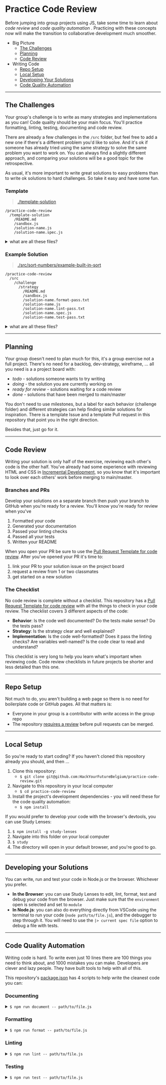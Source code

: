 # Practice Code Review

Before jumping into group projects using JS, take some time to learn about _code review_ and _code quality automation_ . Practicing with these concepts now will make the transition to collaborative development much smoother.

- Big Picture
  - [The Challenges](#the-challenges)
  - [Planning](#planning)
  - [Code Review](#code-review)
- Writing Code
  - [Repo Setup](#repo-setup)
  - [Local Setup](#local-setup)
  - [Developing Your Solutions](#developing-your-solution)
  - [Code Quality Automation](#code-quality-automation)

---

## The Challenges

Your group's challenge is to write as many strategies and implementations as you can! Code quality should be your main focus. You'll practice formatting, linting, testing, documenting and code review.

There are already a few challenges in the `/src` folder, but feel free to add a new one if there's a different problem you'd like to solve. And it's ok if someone has already tried using the same strategy to solve the same problem you want to work on. You can always find a slightly different approach, and comparing your solutions will be a good topic for the retrospective.

As usual, it's more important to write great solutions to easy problems than to write ok solutions to hard challenges. So take it easy and have some fun.

### Template

> [./template-solution](./template-solution)

```
/practice-code-review
  /template-solution
    /README.md
    /sandbox.js
    /solution-name.js
    /solution-name.spec.js
```

<details>
<summary>what are all these files?</summary>
<br>

- **`/README.md`**:
  - **Docs**: The docs in your solution's README are generated automatically by the `npm run document -- path/to/solution-name.js` script. That script will read the JSDoc comment in your solution's file and render it into Markdown.
  - **Strategy**: Describe the strategy you used to solve this challenge. Why did you choose this strategy? What did you learn from using this strategy?
  - **Implementation**: Describe your implementation. How did you implement your solution? What language features did you use and why?
  - **Use Cases**: Include one or two use cases for how your function could be helpful in the real world.
  - **Inspiration**: Which classmates, code, blogs, or videos inspired you? Include links and explain what you used from each source.
- **`/sandbox.js`**: An empty file just for you. You can import your solution and write whatever experiments you like in here, it will not be reviewed when you send your PR.
- **`/solution-name.js`**: Your function will be exported from this file to the `.spec.js` and `sandbox.js` files. `solution-name.js` will contain only two things:
  1. your function's JSDoc comment
  2. your function
- **`/solution-name.spec.js`**: Unit tests for your function, nothing else. This file will import your solution and test it. There will be no extra logs, experiments, or comments in this file.

</details>

### Example Solution

> [./src/sort-numbers/example-built-in-sort](./src/sort-numbers/example-built-in-sort)

```
/practice-code-review
  /src
    /challenge
      /strategy
        /README.md
        /sandbox.js
        /solution-name.format-pass.txt
        /solution-name.js
        /solution-name.lint-pass.txt
        /solution-name.spec.js
        /solution-name.test-pass.txt
```

<details>
<summary>what are all these files?</summary>
<br>

The example solution has 3 files that weren't in the template, these files are generated automatically by the code quality scripts. When you submit your solutions for code review you will need to make sure all 3 files are there.

Each of these files will contain the date and time that the code was last checked to show that they are up to date:

- **`./solution-name.format-pass.txt`**: generated by `$ npm run format -- path/to/file.js`
  - this file will be named `.format-pass.txt` if the formatting was successful
  - it will be named `.format-error.txt` if there was a syntax error in your code
- **`./solution-name.lint-pass.txt`**: generated by `$ npm run lint -- path/to/file.js`
  - this file will be named `.lint-pass.txt` if your code passes all the linting rules.
  - it will be named `.lint-fail.txt` if your code breaks some linting rules.
  - it will be named `.lint-error.txt` if there are syntax errors in your code
- **`./solution-name.test-pass.txt`**: generated by `$ npm run test -- path/to/file.spec.js`
  - this file will be named `.test-pass.txt` if all the tests pass
  - it will be named `.test-fail.txt` if any tests fail
  - it wil lbe named `.test-error.txt` if there are syntax errors in your tests or your function

</details>

---

## Planning

Your group doesn't need to plan much for this, it's a group exercise not a full project. There's no need for a backlog, dev-strategy, wireframe, ... all you need is a a project board with:

- _todo_ - solutions someone wants to try writing
- _doing_ - the solution you are currently working on
- _ready for review_ - solutions waiting for a code review
- _done_ - solutions that have been merged to main/master

You don't need to use milestones, but a label for each behavior (challenge folder) and different strategies can help finding similar solutions for inspiration. There is a template Issue and a template Pull request in this repository that point you in the right direction.

Besides that, just go for it.

---

## Code Review

Writing your solution is only half of the exercise, reviewing each other's code is the other half. You've already had some experience with reviewing HTML and CSS in [Incremental Development](https://github.com/hackyourfuturebelgium/incremental-developmen), so you know that it's important to look over each others' work before merging to main/master.

### Branches and PRs

Develop your solutions on a separate branch then push your branch to GitHub when you're ready for a review. You'll know you're ready for review when you've

1. Formatted your code
2. Generated your documentation
3. Passed your linting checks
4. Passed all your tests
5. Written your README

When you open your PR be sure to use the [Pull Request Template for code review](./.github/PULL_REQUEST_TEMPLATE/code-review-checklist.md). After you've opened your PR it's time to:

1. link your PR to your solution issue on the project board
2. request a review from 1 or two classmates
3. get started on a new solution

### The Checklist

No code review is complete without a checklist. This repository has a [Pull Request Template for code review](./.github/PULL_REQUEST_TEMPLATE/code-review-checklist.md) with all the things to check in your code review. The checklist covers 3 different aspects of the code:

- **Behavior**: Is the code well documented? Do the tests make sense? Do the tests pass?
- **Strategy**: Is the strategy clear and well explained?
- **Implementation**: Is the code well-formatted? Does it pass the linting checks? Are variables well-named? Is the code clear to read and understand?

This checklist is very long to help you learn what's important when reviewing code. Code review checklists in future projects be shorter and less detailed than this one.

---

## Repo Setup

Not much to do, you aren't building a web page so there is no need for boilerplate code or GitHub pages. All that matters is:

- Everyone in your group is a contributor with _write_ access in the group repo
- The repository [requires a review](https://github.blog/2018-03-23-require-multiple-reviewers/) before pull requests can be merged.

---

## Local Setup

So you're ready to start coding? If you haven't cloned this repository already you should, and then ...

1. Clone this repository:
   - `$ git clone git@github.com:HackYourFutureBelgium/practice-code-review.git`
2. Navigate to this repository in your local computer
   - `$ cd practice-code-review`
3. Install the project's development dependencies - you will need these for the code quality automation:
   - `$ npm install`

If you would prefer to develop your code with the browser's devtools, you can use Study Lenses:

1. `$ npm install -g study-lenses`
2. Navigate into this folder on your local computer
3. `$ study`
4. The directory will open in your default browser, and you're good to go.

---

## Developing your Solutions

You can write, run and test your code in Node.js or the browser. Whichever you prefer.

- **In the Browser**: you can use Study Lenses to edit, lint, format, test and debug your code from the browser. Just make sure that the `environment` open is selected and set to `module`
- **In Node.js**: you can also do everything directly from VSCode using the terminal to run your code (`node path/to/file.js`), and the debugger to step through it. You will need to use the `|> current spec file` option to debug a file with tests.

---

## Code Quality Automation

Writing code is hard. To write even just 10 lines there are 100 things you need to think about, and 1000 mistakes you can make. Developers are clever and lazy people. They have built tools to help with all of this.

This repository's [package.json](./package.json) has 4 scripts to help write the cleanest code you can:

### Documenting

<details>
<summary><code>$ npm run document -- path/to/file.js</code></summary>
<br>

Documentation is very important for a project, it's how others know what code is in your repo and how it works. But writing documentation by hand takes a lot of time and is easy to mess up.

Imagine you spend an hour documenting a few functions in your README, and then your colleague changes the code! Either you documentation will be wrong, or you'll need to spend a bunch more time fixing the documentation. To avoid this, developers have built tools that will automatically create documentation based on the JSDoc comments in your JavaScript files.

The [documentation script](./dev-scripts.document.js) in this repository uses [jsdoc-to-markdown](https://github.com/jsdoc2md/jsdoc-to-markdown/), [regular expressions](https://regexr.com/) and the Node.js [file system module](https://nodejs.org/dist/latest-v14.x/docs/api/fs.html) to generate the documentation in your solution READMEs.

- PS. check out [lodash](https://lodash.com/docs) to see some great documentation

</details>

### Formatting

<details>
<summary><code>$ npm run format -- path/to/file.js</code></summary>
<br>

Formatting doesn't change your code's behavior but it sure makes your code easier to read. It's hard enough to read your own code, now imaging trying to read everyone's different code!

Automated formatting helps everyone in your project write their code with the same style so that reading your own code is the same as reading some else's.

The [formatting script](./dev-scripts/format.js) in this repository uses [Prettier](https://prettier.io/) and a [local configuration file](./.prettier.json) to format the code in your .js (and .md) files.

</details>

### Linting

<details>
<summary><code>$ npm run lint -- path/to/file.js</code></summary>
<br>

Linting is a type of **static code analysis** - that means it checks your code for mistakes _without running it_. Kind of like when you read your code to look for mistakes, but automated.

The linting configuration in this repository is strict There is a lot of code you have read and written in the last weeks that would not be allowed. This is hard to get used to at first. But once you get used to this you will find it helpful for writing consistently clean code, and avoiding easy mistakes.

The [linting script](./dev-scripts/lint.js) uses [ESLint Node.js API](https://eslint.org/docs/developer-guide/nodejs-api), [eslint-plugin-jsdoc-rules](https://github.com/Extersky/eslint-plugin-jsdoc#eslint-plugin-jsdoc-rules), [eslint-plugin-spellcheck](https://github.com/aotaduy/eslint-plugin-spellcheck) and a [local configuration file](./.eslintrc.json) to check your .js files for possible mistakes, bad practices, and consistent style.

</details>

### Testing

<details>
<summary><code>$ npm run test -- path/to/file.js</code></summary>
<br>

You've already practiced with tests in the last weeks, unit tests in this repository will be exactly the same - `describe`, `it` and `expect(_).toEqual(_)`. The main difference is that your tests and your function will be in two different files:

- `solution-name.js`: this file `export`s your function
- `solution-name.spec.js`: this file `import`s your function for testing

The [testing script](./dev-scripts/test.js) uses the [expect library](https://www.npmjs.com/package/expect) from [Jest](https://jestjs.io/) and a [custom reporter](./dev-scripts/describe-it.js) to capture your test results and format them for the `.test-pass.txt` file.

</details>
